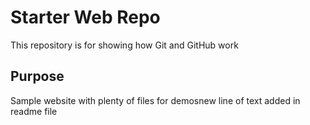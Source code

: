 # Starter Web Repo

This repository is for showing how Git and GitHub work

## Purpose

Sample website with plenty of files for demosnew line of text added in readme file
